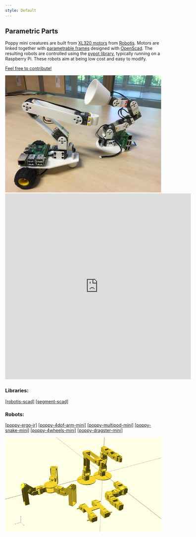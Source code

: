 ```yaml
---
style: Default
---
```


## Parametric Parts


Poppy mini creatures are built from [XL320 motors](http://support.robotis.com/en/product/dynamixel/xl-series/xl-320.htm) from [Robotis](http://en.robotis.com/index/). Motors are linked together with [parametrable frames](https://github.com/jgrizou/robotis-scad) designed with [OpenScad](http://www.openscad.org/). The resulting robots are controlled using the [pypot library](https://github.com/poppy-project/pypot), typically running on a Raspberry Pi. These robots aim at being low cost and easy to modify.

[Feel free to contribute!](https://forum.poppy-project.org/t/cfc-extending-the-poppy-mini-family-we-need-your-help/1346)

<div class="row">
  <div class="col-md-7""> <img src="img/ergojr.jpg" class="img-responsive center-block"> </div>
  <div class="col-md-5"> <iframe src="https://vine.co/v/OxlTF6inWpV/embed/simple" width="600" height="600" frameborder="0"></iframe>
  <script src="https://platform.vine.co/static/scripts/embed.js"></script> </div>
</div>


### Libraries:
 [[robotis-scad]](https://github.com/jgrizou/robotis-scad) [[segment-scad]](https://github.com/jgrizou/segment-scad)

### Robots:
 [[poppy-ergo-jr]](https://github.com/poppy-project/poppy-ergo-jr) [[poppy-4dof-arm-mini]](https://github.com/poppy-project/poppy-4dof-arm-mini) [[poppy-multipod-mini]](https://github.com/poppy-project/poppy-multipod-mini) [[poppy-snake-mini]](https://github.com/poppy-project/poppy-snake-mini) [[poppy-4wheels-mini]](https://github.com/poppy-project/poppy-4wheels-mini)
 [[poppy-dragster-mini]](https://github.com/poppy-project/poppy-dragster-mini)

<img src="img/poppy_mini_familly.png" class="img-responsive center-block">
